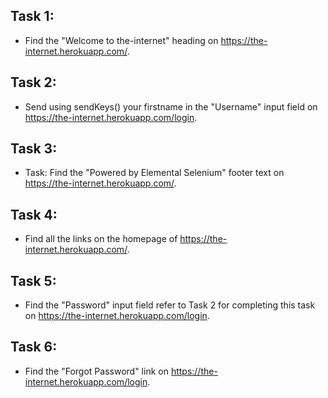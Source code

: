 ## Task 1: 
* Find the "Welcome to the-internet" heading on https://the-internet.herokuapp.com/.
## Task 2: 
* Send using sendKeys() your firstname in the "Username" input field on https://the-internet.herokuapp.com/login.
## Task 3: 
* Task: Find the "Powered by Elemental Selenium" footer text on https://the-internet.herokuapp.com/.
## Task 4: 
* Find all the links on the homepage of https://the-internet.herokuapp.com/.
## Task 5: 
*  Find the "Password" input field refer to Task 2 for completing this task on https://the-internet.herokuapp.com/login.
## Task 6: 
* Find the "Forgot Password" link on https://the-internet.herokuapp.com/login.

